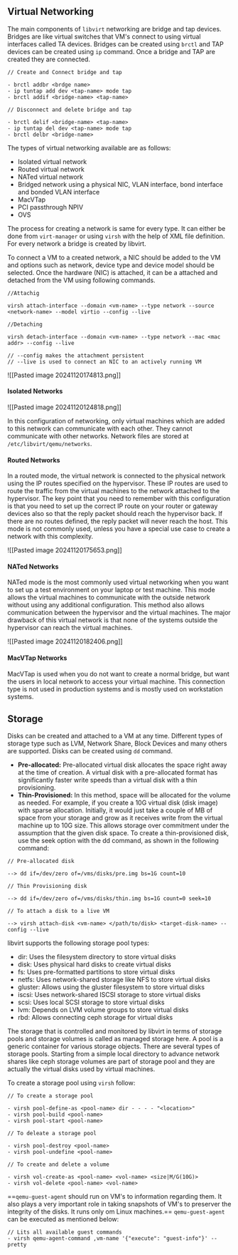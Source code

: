 Virtual Networking
--
The main components of `libvirt` networking are bridge and tap devices. Bridges are like virtual switches that VM's connect to using virtual interfaces called TA devices. Bridges can be created using `brctl` and TAP devices can be created using `ip` command. Once a bridge and TAP are created they are connected.

```
// Create and Connect bridge and tap

- brctl addbr <brdge name>
- ip tuntap add dev <tap-name> mode tap
- brctl addif <bridge-name> <tap-name>

// Disconnect and delete bridge and tap

- brctl delif <bridge-name> <tap-name>
- ip tuntap del dev <tap-name> mode tap
- brctl delbr <bridge-name>
```

The types of virtual networking available are as follows:

- Isolated virtual network
- Routed virtual network
- NATed virtual network
- Bridged network using a physical NIC, VLAN interface, bond interface and bonded VLAN interface
- MacVTap
- PCI passthrough NPIV
- OVS

The process for creating a network is same for every type. It can either be done from `virt-manager` or using `virsh` with the help of XML file definition. For every network a bridge  is created by libvirt.

To connect a VM to a created network, a NIC should be added to the VM and options such as network, device type and device model should be selected. Once the hardware (NIC) is attached, it can be a attached and detached from the VM using following commands.

```
//Attachig 

virsh attach-interface --domain <vm-name> --type network --source <network-name> --model virtio --config --live

//Detaching

virsh detach-interface --domain <vm-name> --type network --mac <mac addr> --config --live

// --config makes the attachment persistent
// --live is used to connect an NIC to an actively running VM
```

![[Pasted image 20241120174813.png]]

#### Isolated Networks


![[Pasted image 20241120124818.png]]

In this configuration of networking, only virtual machines which are added to this network can communicate with each other. They cannot communicate with other networks. Network files are stored at `/etc/libvirt/qemu/networks`. 

#### Routed Networks

In a routed mode, the virtual network is connected to the physical network using
the IP routes specified on the hypervisor. These IP routes are used to route the
traffic from the virtual machines to the network attached to the hypervisor. The key
point that you need to remember with this configuration is that you need to set up
the correct IP route on your router or gateway devices also so that the reply packet
should reach the hypervisor back. If there are no routes defined, the reply packet will
never reach the host. This mode is not commonly used, unless you have a special
use case to create a network with this complexity.

![[Pasted image 20241120175653.png]]

#### NATed Networks

NATed mode is the most commonly used virtual networking when you want to set
up a test environment on your laptop or test machine. This mode allows the virtual
machines to communicate with the outside network without using any additional
configuration. This method also allows communication between the hypervisor and
the virtual machines. The major drawback of this virtual network is that none of the
systems outside the hypervisor can reach the virtual machines.

![[Pasted image 20241120182406.png]]


#### MacVTap Networks

MacVTap is used when you do not want to create a normal bridge, but want the
users in local network to access your virtual machine. This connection type is not
used in production systems and is mostly used on workstation systems. 


Storage
--
Disks can be created and attached to a VM at any time. Different types of storage type such as LVM, Network Share, Block Devices and many others are supported. Disks can be created using `dd` command. 

- **Pre-allocated:** Pre-allocated virtual disk allocates the space right away at the time of creation. A virtual disk with a pre-allocated format has significantly faster write speeds than a virtual disk with a thin provisioning. 
-  **Thin-Provisioned:** In this method, space will be allocated for the volume as needed. For example, if you create a 10G virtual disk (disk image) with sparse allocation. Initially, it would just take a couple of MB of space from your storage and grow as it receives write from the virtual machine up to 10G size. This allows storage over commitment under the assumption that the given disk space. To create a thin-provisioned disk, use the seek option with the dd command, as shown in the following command:

```
// Pre-allocated disk

--> dd if=/dev/zero of=/vms/disks/pre.img bs=1G count=10

// Thin Provisioning disk

--> dd if=/dev/zero of=/vms/disks/thin.img bs=1G count=0 seek=10

// To attach a disk to a live VM

--> virsh attach-disk <vm-name> </path/to/disk> <target-disk-name> --config --live
```

libvirt supports the following storage pool types:

- dir: Uses the filesystem directory to store virtual disks
- disk: Uses physical hard disks to create virtual disks
- fs: Uses pre-formatted partitions to store virtual disks
- netfs: Uses network-shared storage like NFS to store virtual disks
- gluster: Allows using the gluster filesystem to store virtual disks
- iscsi: Uses network-shared ISCSI storage to store virtual disks
- scsi: Uses local SCSI storage to store virtual disks
- lvm: Depends on LVM volume groups to store virtual disks
- rbd: Allows connecting ceph storage for virtual disks

The storage that is controlled and monitored by libvirt in terms of storage pools and storage volumes is called as managed storage here. A pool is a generic container for various storage objects. There are several types of storage pools. Starting from a simple local directory to advance network shares like ceph storage volumes are part of storage
pool and they are actually the virtual disks used by virtual machines.

To create a storage pool using `virsh` follow:

```
// To create a storage pool

- virsh pool-define-as <pool-name> dir - - - - "<location>"
- virsh pool-build <pool-name>
- virsh pool-start <pool-name>

// To deleate a storage pool

- virsh pool-destroy <pool-name>
- virsh pool-undefine <pool-name>

// To create and delete a volume

- virsh vol-create-as <pool-name> <vol-name> <size|M/G(10G)>
- virsh vol-delete <pool-name> <vol-name>
```

==`qemu-guest-agent` should run on VM's to information regarding them. It also plays a very important role in taking snapshots of VM's to preserver the integrity of the disks. It runs only om Linux machines.== `qemu-guest-agent` can be executed as mentioned below:

```
// Lits all available guest commands
- virsh qemu-agent-command ,vm-name '{"execute": "guest-info"}' --pretty
```

